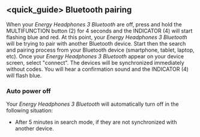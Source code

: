 ## <quick_guide> Bluetooth pairing

When your *Energy Headphones 3 Bluetooth* are off, press and hold the MULTIFUNCTION button (2) for 4 seconds and the INDICATOR (4) will start flashing blue and red. At this point, your *Energy Headphones 3 Bluetooth* will be trying to pair with another Bluetooth device. Start then the search and pairing process from your Bluetooth device (smartphone, tablet, laptop, etc). Once your *Energy Headphones 3 Bluetooth* appear on your device screen, select "connect". The devices will be synchronized immediately without codes. You will hear a confirmation sound and the INDICATOR (4) will flash blue.

### Auto power off 
Your *Energy Headphones 3 Bluetooth* will automatically turn off in the following situation:

- After 5 minutes in search mode, if they are not synchronized with another device.

